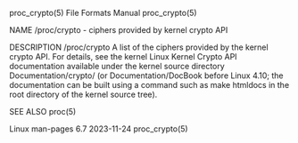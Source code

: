 proc_crypto(5)							      File Formats Manual							proc_crypto(5)

NAME
       /proc/crypto - ciphers provided by kernel crypto API

DESCRIPTION
       /proc/crypto
	      A	 list of the ciphers provided by the kernel crypto API.	 For details, see the kernel Linux Kernel Crypto API documentation available under the
	      kernel source directory Documentation/crypto/ (or Documentation/DocBook before Linux 4.10; the documentation can be built using a	 command  such
	      as make htmldocs in the root directory of the kernel source tree).

SEE ALSO
       proc(5)

Linux man-pages 6.7							  2023-11-24								proc_crypto(5)
